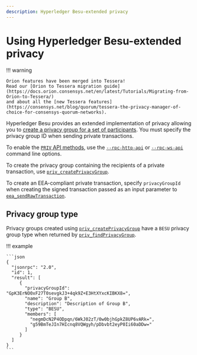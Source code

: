 ```yaml
---
description: Hyperledger Besu-extended privacy
---
```


# Using Hyperledger Besu-extended privacy

!!! warning

    Orion features have been merged into Tessera!
    Read our [Orion to Tessera migration guide](https://docs.orion.consensys.net/en/latest/Tutorials/Migrating-from-Orion-to-Tessera/)
    and about all the [new Tessera features](https://consensys.net/blog/quorum/tessera-the-privacy-manager-of-choice-for-consensys-quorum-networks).

Hyperledger Besu provides an extended implementation of privacy allowing you to
[create a privacy group for a set of participants](../../concepts/privacy/privacy-groups.md). You
must specify the privacy group ID when sending private transactions.

To enable the [`PRIV` API methods](../../../global/reference/api/index.md#priv-methods), use the
[`--rpc-http-api`](../../../global/reference/cli/options.md#rpc-http-api) or
[`--rpc-ws-api`](../../../global/reference/cli/options.md#rpc-ws-api) command line options.

To create the privacy group containing the recipients of a private transaction, use
[`priv_createPrivacyGroup`](../../../global/reference/api/index.md#priv_createprivacygroup).

To create an EEA-compliant private transaction, specify `privacyGroupId` when creating the signed
transaction passed as an input parameter to
[`eea_sendRawTransaction`](../../../global/reference/api/index.md#eea_sendrawtransaction).

## Privacy group type

Privacy groups created using
[`priv_createPrivacyGroup`](../../../global/reference/api/index.md#priv_createprivacygroup)
have a `BESU` privacy group type when returned by
[`priv_findPrivacyGroup`](../../../global/reference/api/index.md#priv_findprivacygroup).

!!! example

    ```json
    {
      "jsonrpc": "2.0",
      "id": 1,
      "result": [
         {
           "privacyGroupId": "GpK3ErNO0xF27T0sevgkJ3+4qk9Z+E3HtXYxcKIBKX8=",
           "name": "Group B",
           "description": "Description of Group B",
           "type": "BESU",
           "members": [
             "negmDcN2P4ODpqn/6WkJ02zT/0w0bjhGpkZ8UP6vARk=",
             "g59BmTeJIn7HIcnq8VQWgyh/pDbvbt2eyP0Ii60aDDw="
           ]
         }
      ]
    }
    ```
